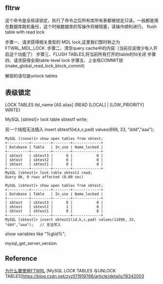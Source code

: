 ## fltrw
这个命令是全局读锁定，执行了命令之后所有库所有表都被锁定只读。一般都是用在数据库联机备份，这个时候数据库的写操作将被阻塞，读操作顺利进行。
flush table with read lock

步骤一、请求获得相关类型的 MDL lock,这里我们暂时称之为 FTWRL_MDL_LOCK.
步骤二、清空query cache中的内容（当前应该很少有人开启这个功能了）
步骤三、FLUSH TABLES,将当前所有打开的table的fd关闭
步骤四、请求获得全局table-level lock
步骤五、上全局COMMIT锁(make_global_read_lock_block_commit)


解锁的语句是unlock tables

## 表级锁定
LOCK TABLES tbl_name [AS alias] {READ [LOCAL] | [LOW_PRIORITY] WRITE}


MySQL [sbtest]> lock table sbtest1 write;

另一个线程无法插入
insert sbtest1(id,k,c,pad) values(898, 33, "ddd","aaa");

```
MySQL [(none)]> show open tables from sbtest;
+----------+---------+--------+-------------+
| Database | Table   | In_use | Name_locked |
+----------+---------+--------+-------------+
| sbtest   | sbtest3 |      0 |           0 |
| sbtest   | sbtest2 |      0 |           0 |
| sbtest   | sbtest1 |      0 |           0 |
+----------+---------+--------+-------------+
MySQL [sbtest]> lock table sbtest2 read;
Query OK, 0 rows affected (0.00 sec)

MySQL [sbtest]> show open tables from sbtest;
+----------+---------+--------+-------------+
| Database | Table   | In_use | Name_locked |
+----------+---------+--------+-------------+
| sbtest   | sbtest3 |      0 |           0 |
| sbtest   | sbtest2 |      1 |           0 |
| sbtest   | sbtest1 |      0 |           0 |
+----------+---------+--------+-------------+
MySQL [sbtest]> insert sbtest2(id,k,c,pad) values(11898, 33, "ddd","aaa");   // 无法写入
```
show variables like "%gtid%";


mysql_get_server_version
## Reference
[为什么要使用FTWRL](https://www.cnblogs.com/conanwang/p/6925108.html)
[MySQL LOCK TABLES 与UNLOCK TABLES]https://blog.csdn.net/zyz511919766/article/details/16342003
